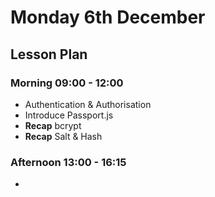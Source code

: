 # Monday 6th December

## Lesson Plan

### Morning 09:00 - 12:00

+ Authentication & Authorisation
+ Introduce Passport.js
+ **Recap** bcrypt
+ **Recap** Salt & Hash

### Afternoon 13:00 - 16:15

+ 
